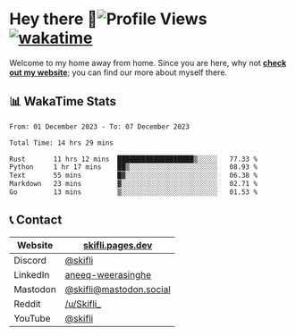 # Hey there :wave:![Profile Views](https://komarev.com/ghpvc/?username=skifli) [![wakatime](https://wakatime.com/badge/user/b4317b02-0c6d-457b-82a4-a448b8a8d1df.svg)](https://wakatime.com/@b4317b02-0c6d-457b-82a4-a448b8a8d1df)

Welcome to my home away from home. Since you are here, why not [**check out my website**](https://skifli.pages.dev); you can find our more about myself there.

## 📊 WakaTime Stats

<!--START_SECTION:waka-->

```txt
From: 01 December 2023 - To: 07 December 2023

Total Time: 14 hrs 29 mins

Rust       11 hrs 12 mins  ███████████████████▒░░░░░   77.33 %
Python     1 hr 17 mins    ██▒░░░░░░░░░░░░░░░░░░░░░░   08.93 %
Text       55 mins         █▓░░░░░░░░░░░░░░░░░░░░░░░   06.38 %
Markdown   23 mins         ▓░░░░░░░░░░░░░░░░░░░░░░░░   02.71 %
Go         13 mins         ▒░░░░░░░░░░░░░░░░░░░░░░░░   01.53 %
```

<!--END_SECTION:waka-->

## 📞 Contact

| Website   | [skifli.pages.dev](https://skifli.pages.dev)                       |
| --------- | ------------------------------------------------------------------ |
| Discord   | [@skifli](https://discord.com/users/1072069875993956372)           |
| LinkedIn  | [aneeq-weerasinghe](https://www.linkedin.com/in/aneeq-weerasinghe) |
| Mastodon  | [@skifli@mastodon.social](https://mastodon.social/@skifli)         |
| Reddit    | [/u/Skifli_](https://www.reddit.com/user/skifli_)                  |
| YouTube   | [@skifli](https://www.youtube.com/channel/@skifli)                 |
